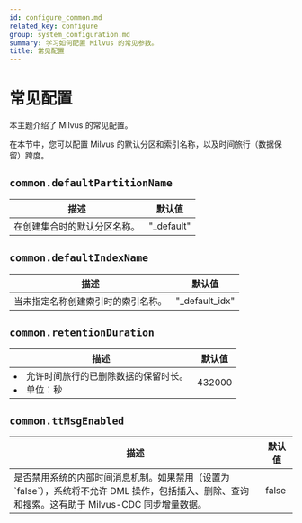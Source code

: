 ```yaml
---
id: configure_common.md
related_key: configure
group: system_configuration.md
summary: 学习如何配置 Milvus 的常见参数。
title: 常见配置
---
```


# 常见配置

本主题介绍了 Milvus 的常见配置。

在本节中，您可以配置 Milvus 的默认分区和索引名称，以及时间旅行（数据保留）跨度。

## `common.defaultPartitionName`

<table id="common.defaultPartitionName">
  <thead>
    <tr>
      <th class="width80">描述</th>
      <th class="width20">默认值</th> 
    </tr>
  </thead>
  <tbody>
    <tr>
      <td>在创建集合时的默认分区名称。</td>
      <td>"_default"</td>
    </tr>
  </tbody>
</table>

## `common.defaultIndexName`

<table id="common.defaultPartitionName">
  <thead>
    <tr>
      <th class="width80">描述</th>
      <th class="width20">默认值</th> 
    </tr>
  </thead>
  <tbody>
    <tr>
      <td>当未指定名称创建索引时的索引名称。</td>
      <td>"_default_idx"</td>
    </tr>
  </tbody>
</table>

## `common.retentionDuration`

<table id="common.retentionDuration">
  <thead>
    <tr>
      <th class="width80">描述</th>
      <th class="width20">默认值</th> 
    </tr>
  </thead>
  <tbody>
    <tr>
      <td>
        <li>允许时间旅行的已删除数据的保留时长。</li>
        <li>单位：秒</li>
      </td>
      <td>432000</td>
    </tr>
  </tbody>
</table>

## `common.ttMsgEnabled`

<table id="common.ttMsgEnabled">
  <thead>
    <tr>
      <th class="width80">描述</th>
      <th class="width20">默认值</th> 
    </tr>
  </thead>
  <tbody>
    <tr>
      <td>是否禁用系统的内部时间消息机制。如果禁用（设置为 `false`），系统将不允许 DML 操作，包括插入、删除、查询和搜索。这有助于 Milvus-CDC 同步增量数据。</td>
      <td>false</td>
    </tr>
  </tbody>
</table>